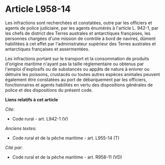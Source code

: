 # Article L958-14

Les infractions sont recherchées et constatées, outre par les officiers et agents de police judiciaire, par les agents
énumérés à l'article L. 942-1, par les chefs de district des Terres australes et antarctiques françaises, les personnes
chargées d'une mission de contrôle à bord de navires, dûment habilitées à cet effet par l'administrateur supérieur des Terres
australes et antarctiques françaises et assermentées. 

Les infractions portant sur le transport et la consommation de produits d'origine maritime n'ayant pas la taille
réglementaire ou obtenus par l'emploi d'explosifs ou de substances ou appâts de nature à enivrer ou détruire les poissons,
crustacés ou toutes autres espèces animales peuvent également être constatées au port de débarquement par les officiers,
fonctionnaires et agents habilités en vertu des dispositions générales de police et des dispositions du présent code.

**Liens relatifs à cet article**

_Cite_:

  - Code rural - art. L942-1 (V)

_Anciens textes_:

  - Code rural et de la pêche maritime - art. L955-14 (T)

_Cité par_:

  - Code rural et de la pêche maritime - art. R958-11 (VD)
